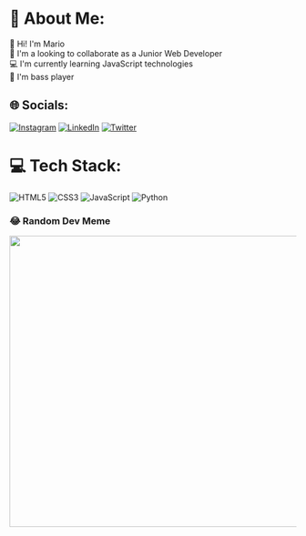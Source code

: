 # 💫 About Me:
👋 Hi! I'm Mario <br>🤝 I'm a looking to collaborate as a Junior Web Developer<br>💻 I'm currently learning JavaScript technologies<br>🎸 I'm bass player


## 🌐 Socials:
[![Instagram](https://img.shields.io/badge/Instagram-%23E4405F.svg?logo=Instagram&logoColor=white)](https://instagram.com/mariovelandiac) [![LinkedIn](https://img.shields.io/badge/LinkedIn-%230077B5.svg?logo=linkedin&logoColor=white)](https://linkedin.com/in/mariovelandiac) [![Twitter](https://img.shields.io/badge/Twitter-%231DA1F2.svg?logo=Twitter&logoColor=white)](https://twitter.com/mariovelandiac) 

# 💻 Tech Stack:
![HTML5](https://img.shields.io/badge/html5-%23E34F26.svg?style=for-the-badge&logo=html5&logoColor=white) ![CSS3](https://img.shields.io/badge/css3-%231572B6.svg?style=for-the-badge&logo=css3&logoColor=white) ![JavaScript](https://img.shields.io/badge/javascript-%23323330.svg?style=for-the-badge&logo=javascript&logoColor=%23F7DF1E) ![Python](https://img.shields.io/badge/python-3670A0?style=for-the-badge&logo=python&logoColor=ffdd54)

### 😂 Random Dev Meme
<img src="https://random-memer.herokuapp.com/" width="512px"/>

<!---
mariovelandiac/mariovelandiac is a ✨ special ✨ repository because its `README.md` (this file) appears on your GitHub profile.
You can click the Preview link to take a look at your changes.
--->
